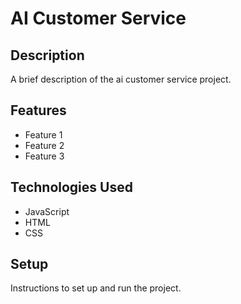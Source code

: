 # AI Customer Service

## Description

A brief description of the ai customer service project.

## Features

- Feature 1
- Feature 2
- Feature 3

## Technologies Used

- JavaScript
- HTML
- CSS

## Setup

Instructions to set up and run the project.
